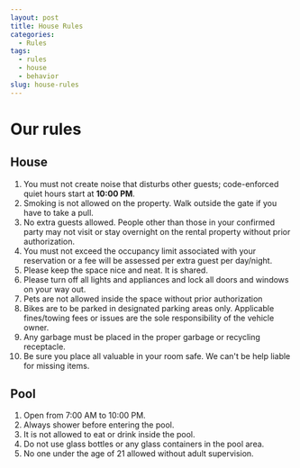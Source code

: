 ```yaml
---
layout: post
title: House Rules
categories:
  - Rules
tags:
  - rules
  - house
  - behavior
slug: house-rules
---
```

# Our rules

## House
1. You must not create noise that disturbs other guests; code-enforced quiet hours start at **10:00 PM**. 
2. Smoking is not allowed on the property. Walk outside the gate if you have to take a pull.
3. No extra guests allowed. People other than those in your confirmed party may not visit or stay overnight on the rental property without prior authorization.
4. You must not exceed the occupancy limit associated with your reservation or a fee will be assessed per extra guest per day/night.
5. Please keep the space nice and neat. It is shared.
6. Please turn off all lights and appliances and lock all doors and windows on your way out. 
7. Pets are not allowed inside the space without prior authorization
8. Bikes are to be parked in designated parking areas only. Applicable fines/towing fees or issues are the sole responsibility of the vehicle owner. 
9. Any garbage must be placed in the proper garbage or recycling receptacle.
10. Be sure you place all valuable in your room safe. We can't be help liable for missing items.

## Pool
1. Open from 7:00 AM to 10:00 PM.
2. Always shower before entering the pool.
3. It is not allowed to eat or drink inside the pool.
4. Do not use glass bottles or any glass containers in the pool area.
5. No one under the age of 21 allowed without adult supervision.